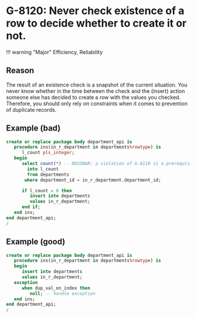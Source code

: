 # G-8120: Never check existence of a row to decide whether to create it or not.

!!! warning "Major"
    Efficiency, Reliability

## Reason

The result of an existence check is a snapshot of the current situation. You never know whether in the time between the check and the (insert) action someone else has decided to create a row with the values you checked. Therefore, you should only rely on constraints when it comes to prevention of duplicate records.

## Example (bad)

``` sql
create or replace package body department_api is
   procedure ins(in_r_department in departments%rowtype) is
      l_count pls_integer;
   begin
      select count(*) -- NOSONAR: a violation of G-8110 is a prerequisite for G-8120
        into l_count
        from departments
       where department_id = in_r_department.department_id;

      if l_count = 0 then
         insert into departments
         values in_r_department;
      end if;
   end ins;
end department_api;
/
```

## Example (good)

``` sql
create or replace package body department_api is
   procedure ins(in_r_department in departments%rowtype) is
   begin
      insert into departments
      values in_r_department;
   exception
      when dup_val_on_index then
         null; -- handle exception
   end ins;
end department_api;
/
```